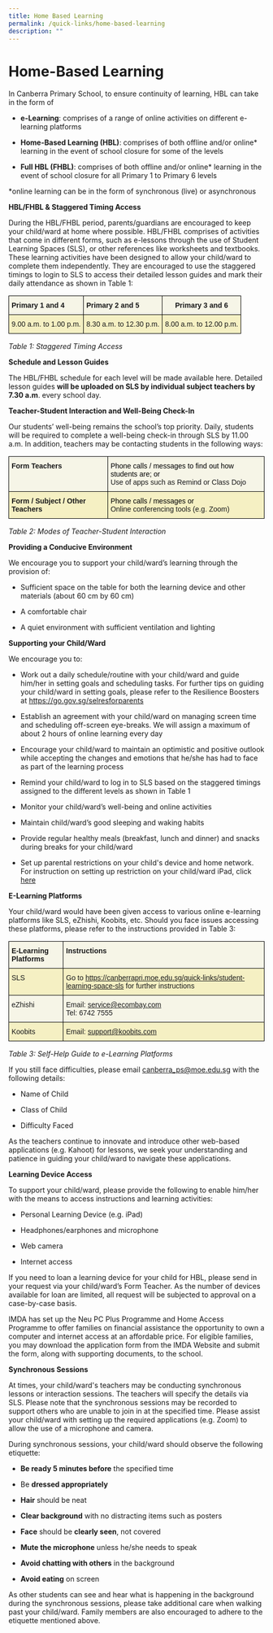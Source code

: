 ```yaml
---
title: Home Based Learning
permalink: /quick-links/home-based-learning
description: ""
---
```

# Home-Based Learning
In Canberra Primary School, to ensure continuity of learning, HBL can take in the form of

*  **e-Learning**: comprises of a range of online activities on different e-learning platforms

*  **Home-Based Learning (HBL)**: comprises of both offline and/or online* learning in the event of school closure for some of the levels 

* **Full HBL (FHBL)**: comprises of both offline and/or online* learning in the event of school closure for all Primary 1 to Primary 6 levels

*online learning can be in the form of synchronous (live) or asynchronous

**HBL/FHBL & Staggered Timing Access**

During the HBL/FHBL period, parents/guardians are encouraged to keep your child/ward at home where possible. HBL/FHBL comprises of activities that come in different forms, such as e-lessons through the use of Student Learning Spaces (SLS), or other references like worksheets and textbooks. These learning activities have been designed to allow your child/ward to complete them independently. They are encouraged to use the staggered timings to login to SLS to access their detailed lesson guides and mark their daily attendance as shown in Table 1:

<style type="text/css">
.tg  {border-collapse:collapse;border-spacing:0;}
.tg td{border-color:black;border-style:solid;border-width:1px;font-family:Arial, sans-serif;font-size:14px;
  overflow:hidden;padding:10px 5px;word-break:normal;}
.tg th{border-color:black;border-style:solid;border-width:1px;font-family:Arial, sans-serif;font-size:14px;
  font-weight:normal;overflow:hidden;padding:10px 5px;word-break:normal;}
.tg .tg-a0y3{background-color:#F5F0C3;text-align:left;vertical-align:top}
.tg .tg-w350{background-color:#F6F5E7;font-weight:bold;text-align:center;vertical-align:top}
.tg .tg-ukb2{background-color:#F6F5E7;font-weight:bold;text-align:left;vertical-align:top}
</style>
<table class="tg">
<thead>
  <tr>
    <th class="tg-ukb2">Primary 1 and 4</th>
    <th class="tg-ukb2">Primary 2 and 5</th>
    <th class="tg-w350">Primary 3 and 6</th>
  </tr>
</thead>
<tbody>
  <tr>
    <td class="tg-a0y3">9.00 a.m. to 1.00 p.m.</td>
    <td class="tg-a0y3">8.30 a.m. to 12.30 p.m.</td>
    <td class="tg-a0y3">8.00 a.m. to 12.00 p.m.</td>
  </tr>
</tbody>
</table>

*Table 1: Staggered Timing Access*

**Schedule and Lesson Guides**

The HBL/FHBL schedule for each level will be made available here. Detailed lesson guides **will be uploaded on SLS by individual subject teachers by 7.30 a.m**. every school day.

**Teacher-Student Interaction and Well-Being Check-In**

Our students’ well-being remains the school’s top priority. Daily, students will be required to complete a well-being check-in through SLS by 11.00 a.m. In addition, teachers may be contacting students in the following ways:

<style type="text/css">
.tg  {border-collapse:collapse;border-spacing:0;}
.tg td{border-color:black;border-style:solid;border-width:1px;font-family:Arial, sans-serif;font-size:14px;
  overflow:hidden;padding:10px 5px;word-break:normal;}
.tg th{border-color:black;border-style:solid;border-width:1px;font-family:Arial, sans-serif;font-size:14px;
  font-weight:normal;overflow:hidden;padding:10px 5px;word-break:normal;}
.tg .tg-0zb7{background-color:#F6F5E7;text-align:left;vertical-align:top}
.tg .tg-a0y3{background-color:#F5F0C3;text-align:left;vertical-align:top}
.tg .tg-ukb2{background-color:#F6F5E7;font-weight:bold;text-align:left;vertical-align:top}
.tg .tg-lio6{background-color:#F5F0C3;font-weight:bold;text-align:left;vertical-align:top}
</style>
<table class="tg">
<thead>
  <tr>
    <th class="tg-ukb2">Form Teachers</th>
    <th class="tg-0zb7"><span style="color:#000">Phone calls / messages to find out how students are; or</span><br>Use of apps such as Remind or Class Dojo</th>
  </tr>
</thead>
<tbody>
  <tr>
    <td class="tg-lio6">Form / Subject / Other Teachers</td>
    <td class="tg-a0y3"><span style="color:#000">Phone calls / messages or</span><br>Online conferencing tools (e.g. Zoom)</td>
  </tr>
</tbody>
</table>

*Table 2: Modes of Teacher-Student Interaction*

**Providing a Conducive Environment**

We encourage you to support your child/ward’s learning through the provision of:

* Sufficient space on the table for both the learning device and other materials (about 60 cm by 60 cm)

* A comfortable chair

* A quiet environment with sufficient ventilation and lighting

**Supporting your Child/Ward**

We encourage you to:

*  Work out a daily schedule/routine with your child/ward and guide him/her in setting goals and scheduling tasks. For further tips on            guiding your child/ward in setting goals, please refer to the Resilience Boosters at https://go.gov.sg/selresforparents

* Establish an agreement with your child/ward on managing screen time and scheduling off-screen eye-breaks. We will assign a maximum of about 2 hours of online learning every day

* Encourage your child/ward to maintain an optimistic and positive outlook while accepting the changes and emotions that he/she has had to face as part of the learning process

* Remind your child/ward to log in to SLS based on the staggered timings assigned to the different levels as shown in Table 1

* Monitor your child/ward’s well-being and online activities

*  Maintain child/ward’s good sleeping and waking habits

* Provide regular healthy meals (breakfast, lunch and dinner) and snacks during breaks for your child/ward

* Set up parental restrictions on your child's device and home network. For instruction on setting up restriction on your child/ward iPad, click [here](https://support.apple.com/en-us/HT201304)

**E-Learning Platforms**

Your child/ward would have been given access to various online e-learning platforms like SLS, eZhishi, Koobits, etc. Should you face issues accessing these platforms, please refer to the instructions provided in Table 3:

<style type="text/css">
.tg  {border-collapse:collapse;border-spacing:0;}
.tg td{border-color:black;border-style:solid;border-width:1px;font-family:Arial, sans-serif;font-size:14px;
  overflow:hidden;padding:10px 5px;word-break:normal;}
.tg th{border-color:black;border-style:solid;border-width:1px;font-family:Arial, sans-serif;font-size:14px;
  font-weight:normal;overflow:hidden;padding:10px 5px;word-break:normal;}
.tg .tg-0zb7{background-color:#F6F5E7;text-align:left;vertical-align:top}
.tg .tg-a0y3{background-color:#F5F0C3;text-align:left;vertical-align:top}
.tg .tg-ukb2{background-color:#F6F5E7;font-weight:bold;text-align:left;vertical-align:top}
</style>
<table class="tg">
<thead>
  <tr>
    <th class="tg-ukb2">E-Learning Platforms</th>
    <th class="tg-ukb2">Instructions</th>
  </tr>
</thead>
<tbody>
  <tr>
    <td class="tg-a0y3">SLS</td>
    <td class="tg-a0y3">Go to <a href="https://canberrapri.moe.edu.sg/quick-links/student-learning-space-sls">https://canberrapri.moe.edu.sg/quick-links/student-learning-space-sls</a> for further instructions</td>
  </tr>
  <tr>
    <td class="tg-0zb7">eZhishi</td>
    <td class="tg-0zb7">Email: <a href="mailto:service@ecombay.com">service@ecombay.com</a><br>Tel: 6742 7555</td>
  </tr>
  <tr>
    <td class="tg-a0y3">Koobits</td>
    <td class="tg-a0y3">Email: <a href="mailto:support@koobits.com">support@koobits.com</a></td>
  </tr>
</tbody>
</table>

*Table 3: Self-Help Guide to e-Learning Platforms*

If you still face difficulties, please email canberra_ps@moe.edu.sg with the following details:

* Name of Child

* Class of Child

* Difficulty Faced

As the teachers continue to innovate and introduce other web-based applications (e.g. Kahoot) for lessons, we seek your understanding and patience in guiding your child/ward to navigate these applications. 

 

**Learning Device Access**

To support your child/ward, please provide the following to enable him/her with the means to access instructions and learning activities:

* Personal Learning Device (e.g. iPad)

* Headphones/earphones and microphone

* Web camera

* Internet access

 

If you need to loan a learning device for your child for HBL, please send in your request via your child/ward’s Form Teacher. As the number of devices available for loan are limited, all request will be subjected to approval on a case-by-case basis.  



IMDA has set up the Neu PC Plus Programme and Home Access Programme to offer families on financial assistance the opportunity to own a computer and internet access at an affordable price. For eligible families, you may download the application form from the IMDA Website and submit the form, along with supporting documents, to the school.  

 

**Synchronous Sessions**

At times, your child/ward's teachers may be conducting synchronous lessons or interaction sessions. The teachers will specify the details via SLS. Please note that the synchronous sessions may be recorded to support others who are unable to join in at the specified time. Please assist your child/ward with setting up the required applications (e.g. Zoom) to allow the use of a microphone and camera.

 

During synchronous sessions, your child/ward should observe the following etiquette:

* **Be ready 5 minutes before** the specified time

* Be **dressed appropriately** 

*  **Hair** should be neat 

*  **Clear background** with no distracting items such as posters

*  **Face** should be **clearly seen**, not covered

*  **Mute the microphone** unless he/she needs to speak

*   **Avoid chatting with others** in the background

*  **Avoid eating** on screen

 

As other students can see and hear what is happening in the background during the synchronous sessions, please take additional care when walking past your child/ward. Family members are also encouraged to adhere to the etiquette mentioned above.

